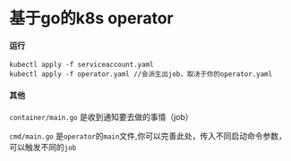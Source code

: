 # 基于go的k8s operator

#### 运行
```
kubectl apply -f serviceaccount.yaml
kubectl apply -f operator.yaml //会派生出job，取决于你的operator.yaml
```

#### 其他

`container/main.go` 是收到通知要去做的事情（job）

`cmd/main.go` 是`operator`的`main`文件,你可以完善此处，传入不同启动命令参数，可以触发不同的`job`
